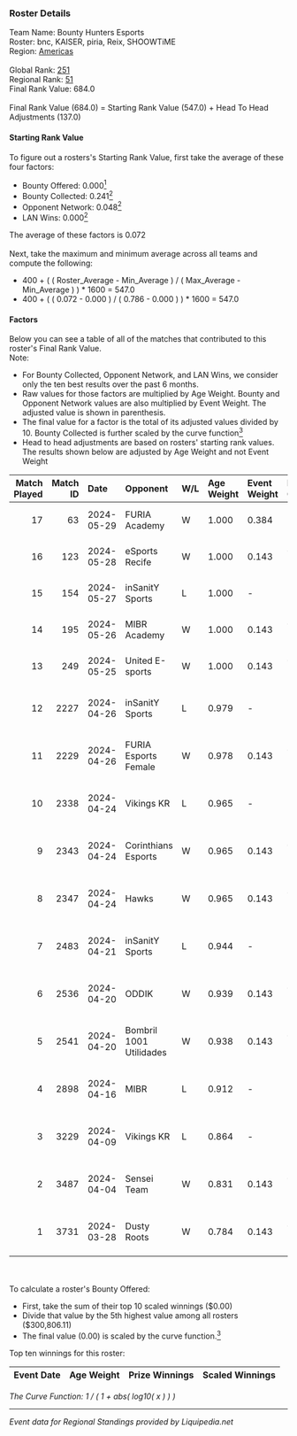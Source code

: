 ### Roster Details<br />
Team Name: Bounty Hunters Esports<br />
Roster: bnc, KAISER, piria, Reix, SHOOWTiME<br />
Region: [Americas]( ../standings_americas.md)<br />
<br />
Global Rank: [251](../standings_global.md)<br />
Regional Rank: [51]( ../standings_americas.md)<br />
Final Rank Value:  684.0<br />
<br />
Final Rank Value (684.0) = Starting Rank Value (547.0) + Head To Head Adjustments (137.0)<br />

#### Starting Rank Value<br />
To figure out a rosters's Starting Rank Value, first take the average of these four factors:<br />
- Bounty Offered: 0.000[<sup>1</sup>](#table2)
- Bounty Collected: 0.241[<sup>2</sup>](#table1)
- Opponent Network: 0.048[<sup>2</sup>](#table1)
- LAN Wins: 0.000[<sup>2</sup>](#table1)

The average of these factors is 0.072<br />
<br />
Next, take the maximum and minimum average across all teams and compute the following:<br />
- 400 + ( ( Roster_Average - Min_Average ) / ( Max_Average - Min_Average ) ) * 1600 = 547.0
- 400 + ( ( 0.072 - 0.000 ) / ( 0.786 - 0.000 ) ) * 1600 = 547.0


#### Factors<br />
Below you can see a table of all of the matches that contributed to this roster's Final Rank Value.<br />
Note:<br />

- For Bounty Collected, Opponent Network, and LAN Wins, we consider only the ten best results over the past 6 months.
- Raw values for those factors are multiplied by Age Weight. Bounty and Opponent Network values are also multiplied by Event Weight. The adjusted value is shown in parenthesis.
- The final value for a factor is the total of its adjusted values divided by 10. Bounty Collected is further scaled by the curve function[<sup>3</sup>](#curveFunction)
- Head to head adjustments are based on rosters' starting rank values. The results shown below are adjusted by Age Weight and not Event Weight
<span id="table1"></span><br />


| Match Played | Match ID | Date       | Opponent                | W/L | Age Weight | Event Weight | Bounty Collected | Opponent Network | LAN Wins  | H2H Adj. | Roster                               |
| -: | -: | :- | :- | :- | :- | :- | :- | :- | :- | -: | :- |
|           17 |       63 | 2024-05-29 | FURIA Academy           | W   | 1.000      | 0.384        | -                | 0.169 (0.065)    | 0 (0.000) |    13.44 | bnc, KAISER, piria, Reix, SHOOWTiME  |
|           16 |      123 | 2024-05-28 | eSports Recife          | W   | 1.000      | 0.143        | 0.002 (0.000)    | 0.441 (0.063)    | 0 (0.000) |    19.59 | bnc, KAISER, piria, Reix, SHOOWTiME  |
|           15 |      154 | 2024-05-27 | inSanitY Sports         | L   | 1.000      | -            | -                | -                | -         |   -13.42 | bnc, KAISER, piria, Reix, SHOOWTiME  |
|           14 |      195 | 2024-05-26 | MIBR Academy            | W   | 1.000      | 0.143        | 0.003 (0.000)    | 0.220 (0.031)    | 0 (0.000) |    16.64 | bnc, KAISER, piria, Reix, SHOOWTiME  |
|           13 |      249 | 2024-05-25 | United E-sports         | W   | 1.000      | 0.143        | 0.001 (0.000)    | -                | 0 (0.000) |    13.63 | bnc, KAISER, piria, Reix, SHOOWTiME  |
|           12 |     2227 | 2024-04-26 | inSanitY Sports         | L   | 0.979      | -            | -                | -                | -         |   -14.83 | bnc, KAISER, Reix, SHOOWTiME, Tomate |
|           11 |     2229 | 2024-04-26 | FURIA Esports Female    | W   | 0.978      | 0.143        | 0.018 (0.003)    | 0.159 (0.022)    | 0 (0.000) |    22.10 | bnc, KAISER, Reix, SHOOWTiME, Tomate |
|           10 |     2338 | 2024-04-24 | Vikings KR              | L   | 0.965      | -            | -                | -                | -         |   -10.38 | bnc, KAISER, Reix, SHOOWTiME, Tomate |
|            9 |     2343 | 2024-04-24 | Corinthians Esports     | W   | 0.965      | 0.143        | 0.002 (0.000)    | 0.553 (0.076)    | 0 (0.000) |    17.52 | bnc, KAISER, Reix, SHOOWTiME, Tomate |
|            8 |     2347 | 2024-04-24 | Hawks                   | W   | 0.965      | 0.143        | 0.000 (0.000)    | 0.220 (0.030)    | 0 (0.000) |    15.82 | bnc, KAISER, Reix, SHOOWTiME, Tomate |
|            7 |     2483 | 2024-04-21 | inSanitY Sports         | L   | 0.944      | -            | -                | -                | -         |   -13.89 | bnc, KAISER, Reix, SHOOWTiME, Tomate |
|            6 |     2536 | 2024-04-20 | ODDIK                   | W   | 0.939      | 0.143        | 0.017 (0.002)    | 0.494 (0.066)    | 0 (0.000) |    25.04 | bnc, KAISER, Reix, SHOOWTiME, Tomate |
|            5 |     2541 | 2024-04-20 | Bombril 1001 Utilidades | W   | 0.938      | 0.143        | 0.003 (0.000)    | 0.144 (0.019)    | 0 (0.000) |    19.54 | bnc, KAISER, Reix, SHOOWTiME, Tomate |
|            4 |     2898 | 2024-04-16 | MIBR                    | L   | 0.912      | -            | -                | -                | -         |    -0.11 | bnc, KAISER, Reix, SHOOWTiME, Tomate |
|            3 |     3229 | 2024-04-09 | Vikings KR              | L   | 0.864      | -            | -                | -                | -         |    -8.32 | bnc, KAISER, Reix, SHOOWTiME, Tomate |
|            2 |     3487 | 2024-04-04 | Sensei Team             | W   | 0.831      | 0.143        | 0.003 (0.000)    | 0.482 (0.057)    | 0 (0.000) |    18.49 | bnc, KAISER, Reix, SHOOWTiME, Tomate |
|            1 |     3731 | 2024-03-28 | Dusty Roots             | W   | 0.784      | 0.143        | 0.003 (0.000)    | 0.425 (0.048)    | -         |    16.15 | bnc, KAISER, Reix, SHOOWTiME, Tomate |

<br />
<span id="table2"></span><br />
To calculate a roster's Bounty Offered:<br />

- First, take the sum of their top 10 scaled winnings ($0.00)
- Divide that value by the 5th highest value among all rosters ($300,806.11)
- The final value (0.00) is scaled by the curve function.[<sup>3</sup>](#curveFunction)

Top ten winnings for this roster:<br />

| Event Date | Age Weight | Prize Winnings | Scaled Winnings |
| :- | -: | :- | :- |


<span id="curveFunction"></span>_The Curve Function: 1 / ( 1 + abs( log10( x ) ) )_<br />

---
_Event data for Regional Standings provided by Liquipedia.net_<br />
